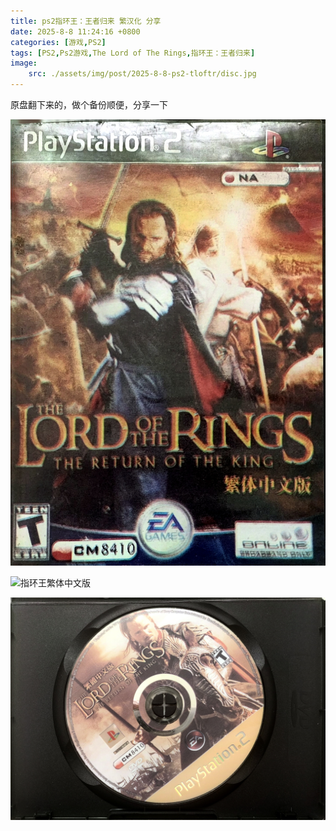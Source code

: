 ```yaml
---
title: ps2指环王：王者归来 繁汉化 分享
date: 2025-8-8 11:24:16 +0800
categories: [游戏,PS2]
tags: [PS2,Ps2游戏,The Lord of The Rings,指环王：王者归来]
image:
    src: ./assets/img/post/2025-8-8-ps2-tloftr/disc.jpg
---
```


原盘翻下来的，做个备份顺便，分享一下

![指环王繁体中文版](assets/img/post/2025-8-8-ps2-tloftr/a.jpg)

![指环王繁体中文版](assets/img/post/2025-8-8-ps2-tloftr/b.jpg)


![指环王繁体中文版](assets/img/post/2025-8-8-ps2-tloftr/disc.jpg)


